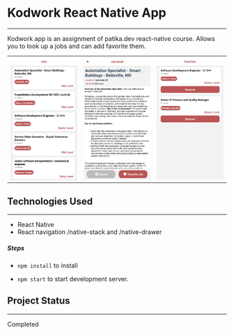 Kodwork React Native App
=====================


* * *

Kodwork app is an assignment of patika.dev react-native course.
Allows you to look up a jobs and can add favorite them.

<table>
  <tr>
    <td valign="top"><img src="joblist.png" alt="Job List" width="200"/></td>
    <td valign="top"><img src="jobdetail.png" alt="Job Detail" width="200"/></td>
    <td valign="top"><img src="favoritejobs.png" alt="Favorite Jobs" width="200"/></td>
  </tr>
</table>




Technologies Used
-----------------

* * *

*   React Native
*   React navigation /native-stack and /native-drawer



##### Steps

*   `npm install` to install

*   `npm start` to start development server.

Project Status
--------------

* * *

Completed